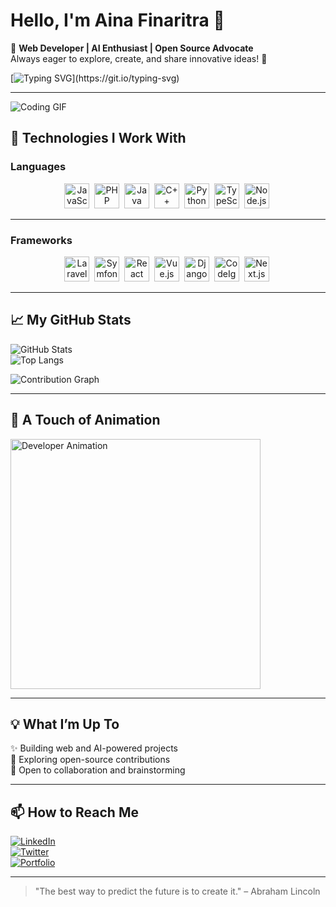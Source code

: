 # Hello, I'm Aina Finaritra 👋  

🌟 **Web Developer | AI Enthusiast | Open Source Advocate**  
Always eager to explore, create, and share innovative ideas! 🚀  

[![Typing SVG](https://readme-typing-svg.herokuapp.com?size=25&duration=3000&color=F72585&lines=Welcome+to+my+GitHub+Profile!;Passionate+about+Web+and+AI!;Open+to+Collaborations!)](https://git.io/typing-svg)

---

![Coding GIF](https://media.giphy.com/media/qgQUggAC3Pfv687qPC/giphy.gif)  

## 🔧 Technologies I Work With  

### Languages  
<div align="center">
  <img src="https://assets7.lottiefiles.com/packages/lf20_C4tmfY.json" width="40" height="40" alt="JavaScript Animation"/>&nbsp;
  <img src="https://assets7.lottiefiles.com/packages/lf20_lzrp1fjo.json" width="40" height="40" alt="PHP Animation"/>&nbsp;
  <img src="https://assets7.lottiefiles.com/packages/lf20_H60GpY.json" width="40" height="40" alt="Java Animation"/>&nbsp;
  <img src="https://assets7.lottiefiles.com/packages/lf20_ay2z2q0a.json" width="40" height="40" alt="C++ Animation"/>&nbsp;
  <img src="https://assets7.lottiefiles.com/packages/lf20_qaqmgmjq.json" width="40" height="40" alt="Python Animation"/>&nbsp;
  <img src="https://assets7.lottiefiles.com/packages/lf20_x2xxk8wv.json" width="40" height="40" alt="TypeScript Animation"/>&nbsp;
  <img src="https://assets7.lottiefiles.com/packages/lf20_hb93tuh8.json" width="40" height="40" alt="Node.js Animation"/>&nbsp;
</div>  

---

### Frameworks  
<div align="center">
  <img src="https://assets7.lottiefiles.com/packages/lf20_YZP1Z5.json" width="40" height="40" alt="Laravel Animation"/>&nbsp;
  <img src="https://assets7.lottiefiles.com/packages/lf20_tbw6vqhx.json" width="40" height="40" alt="Symfony Animation"/>&nbsp;
  <img src="https://assets7.lottiefiles.com/packages/lf20_MjlHVz.json" width="40" height="40" alt="React Animation"/>&nbsp;
  <img src="https://assets7.lottiefiles.com/packages/lf20_FkwR6f.json" width="40" height="40" alt="Vue.js Animation"/>&nbsp;
  <img src="https://assets7.lottiefiles.com/packages/lf20_mXK7tHr1.json" width="40" height="40" alt="Django Animation"/>&nbsp;
  <img src="https://assets7.lottiefiles.com/packages/lf20_3Vw0mo.json" width="40" height="40" alt="CodeIgniter Animation"/>&nbsp;
  <img src="https://assets7.lottiefiles.com/packages/lf20_gsyXxj.json" width="40" height="40" alt="Next.js Animation"/>&nbsp;
</div>  

---

## 📈 My GitHub Stats  

![GitHub Stats](https://github-readme-stats.vercel.app/api?username=finaritraRak&show_icons=true&theme=radical)  
![Top Langs](https://github-readme-stats.vercel.app/api/top-langs/?username=finaritraRak&layout=compact&theme=radical)  

![Contribution Graph](https://github-readme-activity-graph.cyclic.app/graph?username=finaritraRak&theme=dracula)

---

## 🎨 A Touch of Animation  

<img src="https://assets7.lottiefiles.com/packages/lf20_tfb3estd.json" width="400" alt="Developer Animation" />  

---

## 💡 What I’m Up To  
✨ Building web and AI-powered projects  
🔭 Exploring open-source contributions  
💬 Open to collaboration and brainstorming  

---

## 📫 How to Reach Me  
[![LinkedIn](https://img.shields.io/badge/LinkedIn-Connect-blue)](https://www.linkedin.com/in/finaritraRak/)  
[![Twitter](https://img.shields.io/badge/Twitter-Follow-1DA1F2)](https://twitter.com/finaritraRak)  
[![Portfolio](https://img.shields.io/badge/Portfolio-Visit-FF5733)](https://username.github.io/)  

---

> "The best way to predict the future is to create it." – Abraham Lincoln  
